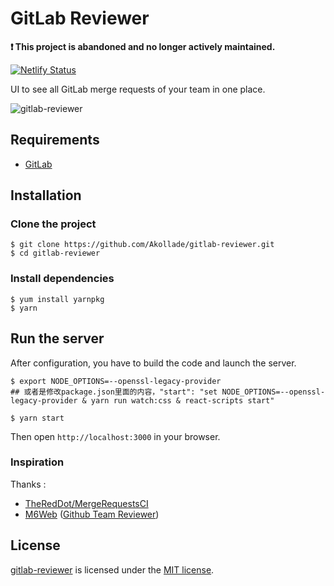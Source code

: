 # GitLab Reviewer

**❗ This project is abandoned and no longer actively maintained.**

[![Netlify Status](https://api.netlify.com/api/v1/badges/80c95e9b-a3a7-4b2a-a115-5508fc98a619/deploy-status)](https://app.netlify.com/sites/gitlab-reviewer/deploys)

UI to see all GitLab merge requests of your team in one place.

![gitlab-reviewer](screenshot.png)

## Requirements

* [GitLab](https://about.gitlab.com/)

## Installation

### Clone the project

```shell
$ git clone https://github.com/Akollade/gitlab-reviewer.git
$ cd gitlab-reviewer
```

### Install dependencies

```shell
$ yum install yarnpkg
$ yarn
```

## Run the server

After configuration, you have to build the code and launch the server.

```shell
$ export NODE_OPTIONS=--openssl-legacy-provider
## 或者是修改package.json里面的内容，"start": "set NODE_OPTIONS=--openssl-legacy-provider & yarn run watch:css & react-scripts start"

$ yarn start
```

Then open `http://localhost:3000` in your browser.

### Inspiration

Thanks :
* [TheRedDot/MergeRequestsCI](https://github.com/TheRedDot/MergeRequestsCI)
* [M6Web](https://tech.m6web.fr/) ([Github Team Reviewer](https://github.com/M6Web/GithubTeamReviewer))

## License

[gitlab-reviewer](https://github.com/Akollade/gitlab-reviewer) is licensed under the [MIT license](LICENSE).
